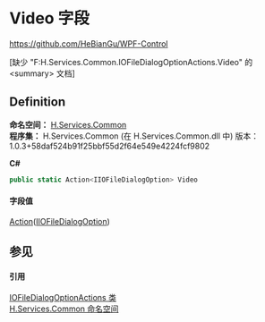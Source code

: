 # Video 字段
https://github.com/HeBianGu/WPF-Control

\[缺少 "F:H.Services.Common.IOFileDialogOptionActions.Video" 的 &lt;summary&gt; 文档\]



## Definition
**命名空间：** <a href="b9cdd84f-6623-a51a-f53b-465103ced202">H.Services.Common</a>  
**程序集：** H.Services.Common (在 H.Services.Common.dll 中) 版本：1.0.3+58daf524b91f25bbf55d2f64e549e4224fcf9802

**C#**
``` C#
public static Action<IIOFileDialogOption> Video
```



#### 字段值
<a href="https://learn.microsoft.com/dotnet/api/system.action-1" target="_blank" rel="noopener noreferrer">Action</a>(<a href="dbba0ef6-7464-9818-c02e-72d0ea3a9446">IIOFileDialogOption</a>)

## 参见


#### 引用
<a href="f5a98d61-f7ec-1c1a-285f-c23079ddb6df">IOFileDialogOptionActions 类</a>  
<a href="b9cdd84f-6623-a51a-f53b-465103ced202">H.Services.Common 命名空间</a>  
